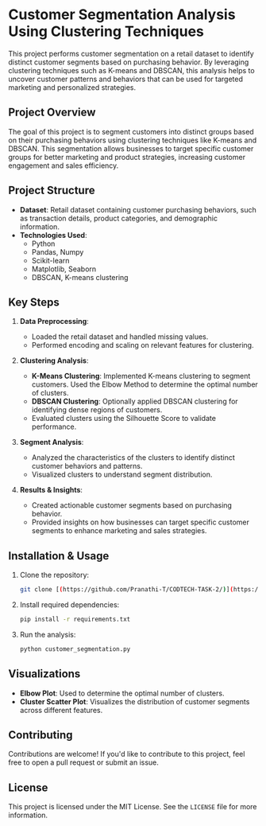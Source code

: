 # **Customer Segmentation Analysis Using Clustering Techniques**

This project performs customer segmentation on a retail dataset to identify distinct customer segments based on purchasing behavior. By leveraging clustering techniques such as K-means and DBSCAN, this analysis helps to uncover customer patterns and behaviors that can be used for targeted marketing and personalized strategies.

## **Project Overview**

The goal of this project is to segment customers into distinct groups based on their purchasing behaviors using clustering techniques like K-means and DBSCAN. This segmentation allows businesses to target specific customer groups for better marketing and product strategies, increasing customer engagement and sales efficiency.

## **Project Structure**

- **Dataset**: Retail dataset containing customer purchasing behaviors, such as transaction details, product categories, and demographic information.
- **Technologies Used**: 
  - Python
  - Pandas, Numpy
  - Scikit-learn
  - Matplotlib, Seaborn
  - DBSCAN, K-means clustering
  
## **Key Steps**

1. **Data Preprocessing**: 
   - Loaded the retail dataset and handled missing values.
   - Performed encoding and scaling on relevant features for clustering.
   
2. **Clustering Analysis**:
   - **K-Means Clustering**: Implemented K-means clustering to segment customers. Used the Elbow Method to determine the optimal number of clusters.
   - **DBSCAN Clustering**: Optionally applied DBSCAN clustering for identifying dense regions of customers.
   - Evaluated clusters using the Silhouette Score to validate performance.
   
3. **Segment Analysis**:
   - Analyzed the characteristics of the clusters to identify distinct customer behaviors and patterns.
   - Visualized clusters to understand segment distribution.

4. **Results & Insights**:
   - Created actionable customer segments based on purchasing behavior.
   - Provided insights on how businesses can target specific customer segments to enhance marketing and sales strategies.
    

## **Installation & Usage**

1. Clone the repository:
   ```bash
   git clone [(https://github.com/Pranathi-T/CODTECH-TASK-2/)](https://github.com/Pranathi-T/CODTECH-TASK-2)
   ```

2. Install required dependencies:
   ```bash
   pip install -r requirements.txt
   ```

3. Run the analysis:
   ```bash
   python customer_segmentation.py
   ```

## **Visualizations**
- **Elbow Plot**: Used to determine the optimal number of clusters.
- **Cluster Scatter Plot**: Visualizes the distribution of customer segments across different features.

## **Contributing**

Contributions are welcome! If you'd like to contribute to this project, feel free to open a pull request or submit an issue.

## **License**

This project is licensed under the MIT License. See the `LICENSE` file for more information.
